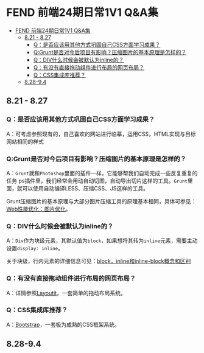 # FEND 前端24期日常1V1 Q&A集

   * [FEND 前端24期日常1V1 Q&amp;A集](#fend-前端24期日常1v1-qa集)
      * [8.21 - 8.27](#821---827)
         * [Q：是否应该用其他方式巩固自己CSS方面学习成果？](#q是否应该用其他方式巩固自己css方面学习成果)
         * [Q:Grunt是否对今后项目有影响？压缩图片的基本原理是怎样的？](#qgrunt是否对今后项目有影响压缩图片的基本原理是怎样的)
         * [Q：DIV什么时候会被默认为inline的？](#qdiv什么时候会被默认为inline的)
         * [Q：有没有直接拖动组件进行布局的网页布局？](#q有没有直接拖动组件进行布局的网页布局)
         * [Q：CSS集成库推荐？](#qcss集成库推荐)
      * [8.28-9.4](#828-94)
      
## 8.21 - 8.27
### Q：是否应该用其他方式巩固自己CSS方面学习成果？
A：可考虑参照现有的，自己喜欢的网站进行临摹，运用CSS，HTML实现与目标网站相同的样式
### Q:Grunt是否对今后项目有影响？压缩图片的基本原理是怎样的？
A：`Grunt`就和`Photoshop`里面的插件一样，它能够帮我们自动完成一些反复重复的任务
ps插件里，我们经常会用动自动切图，自动导出切片这样的工具。`Grunt`里面，就可以使用自动编译LESS、压缩CSS、JS这样的工具。

Grunt压缩图片的基本原理与大部分图片压缩工具的原理基本相同，具体可参见：[Web性能优化：图片优化](http://web.jobbole.com/81766/)。
### Q：DIV什么时候会被默认为inline的？
A：`Div`作为块级元素，其默认值为`block`，如果想将其转为`inline`元素，需要主动设置`display: inline`。

关于块级，行内元素的详细信息可见：[block，inline和inline-block概念和区别](http://www.cnblogs.com/KeithWang/p/3139517.html)
### Q：有没有直接拖动组件进行布局的网页布局？
A：详情参照[Layoutit](http://layoutit.justjavac.com)，一套简单的拖动布局系统。
### Q：CSS集成库推荐？
A：[Bootstrap](http://www.bootcss.com)，一套极为成熟的CSS框架系统。
## 8.28-9.4


